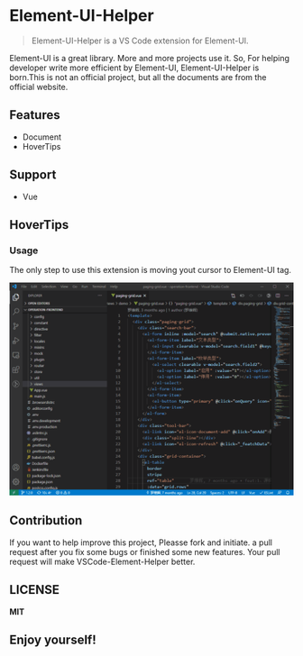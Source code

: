 # Element-UI-Helper
> Element-UI-Helper is a VS Code extension for Element-UI.

Element-UI is a great library. More and more projects use it. So, For helping developer write more efficient by Element-UI, Element-UI-Helper is born.This is not an official project, but all the documents are from the official website.

## Features

* Document
* HoverTips

## Support

* Vue

## HoverTips

### Usage

The only step to use this extension is moving yout cursor to Element-UI tag.

![example](./example.gif)

## Contribution

If you want to help improve this project, Pleasse fork and initiate. a pull request after you fix some bugs or finished some new features. Your pull request will make VSCode-Element-Helper better.

## LICENSE

**MIT**

## **Enjoy yourself!**
